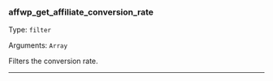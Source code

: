 ### affwp_get_affiliate_conversion_rate

Type: `filter`

Arguments: `Array`

Filters the conversion rate.

----

